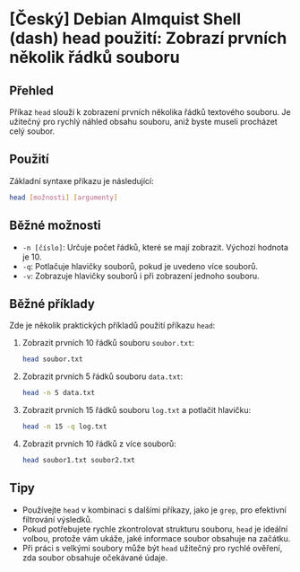 # [Český] Debian Almquist Shell (dash) head použití: Zobrazí prvních několik řádků souboru

## Přehled
Příkaz `head` slouží k zobrazení prvních několika řádků textového souboru. Je užitečný pro rychlý náhled obsahu souboru, aniž byste museli procházet celý soubor.

## Použití
Základní syntaxe příkazu je následující:

```sh
head [možnosti] [argumenty]
```

## Běžné možnosti
- `-n [číslo]`: Určuje počet řádků, které se mají zobrazit. Výchozí hodnota je 10.
- `-q`: Potlačuje hlavičky souborů, pokud je uvedeno více souborů.
- `-v`: Zobrazuje hlavičky souborů i při zobrazení jednoho souboru.

## Běžné příklady
Zde je několik praktických příkladů použití příkazu `head`:

1. Zobrazit prvních 10 řádků souboru `soubor.txt`:
    ```sh
    head soubor.txt
    ```

2. Zobrazit prvních 5 řádků souboru `data.txt`:
    ```sh
    head -n 5 data.txt
    ```

3. Zobrazit prvních 15 řádků souboru `log.txt` a potlačit hlavičku:
    ```sh
    head -n 15 -q log.txt
    ```

4. Zobrazit prvních 10 řádků z více souborů:
    ```sh
    head soubor1.txt soubor2.txt
    ```

## Tipy
- Používejte `head` v kombinaci s dalšími příkazy, jako je `grep`, pro efektivní filtrování výsledků.
- Pokud potřebujete rychle zkontrolovat strukturu souboru, `head` je ideální volbou, protože vám ukáže, jaké informace soubor obsahuje na začátku.
- Při práci s velkými soubory může být `head` užitečný pro rychlé ověření, zda soubor obsahuje očekávané údaje.